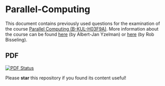 # Parallel-Computing
This document contains previously used questions for the examination of the course [Parallel Computing (B-KUL-H03F9A)](https://onderwijsaanbod.kuleuven.be/syllabi/e/H03F9AE.htm). More information about the course can be found   [here](http://people.cs.kuleuven.be/~albert-jan.yzelman/education/parco14/) (by Albert-Jan Yzelman) or [here](http://www.staff.science.uu.nl/~bisse101/Education/PA/pa.html) (by Rob Bisseling).

## PDF
[![PDF Status](https://www.sharelatex.com/github/repos/KULeuven-CS/Parallel-Computing/builds/latest/badge.svg)](https://www.sharelatex.com/github/repos/KULeuven-CS/Parallel-Computing/builds/latest/output.pdf)

Please **star** this repository if you found its content useful!
